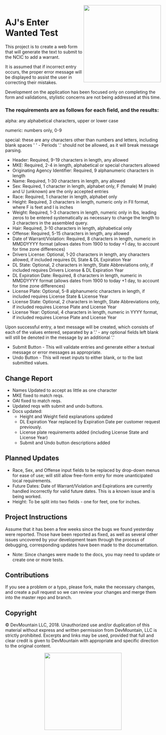 <img src="https://devmounta.in/img/logowhiteblue.png" width="250" align="right">

# AJ's Enter Wanted Test

This project is to create a web form that will generate the text to submit to the NCIC to add a warrant.

It is assumed that if incorrect entry occurs, the proper error message will be displayed to assist the user in correcting their mistakes.

Development on the application has been focused only on completing the form and validations, stylistic concerns are not being addressed at this time.

### The requirements are as follows for each field, and the results:

alpha: any alphabetical characters, upper or lower case

numeric: numbers only, 0-9

special: these are any characters other than numbers and letters, including blank spaces ' ' - Periods '.' should not be allowed, as it will break message parsing.

* Header: Required, 9-19 characters in length, any allowed
* MKE: Required, 2-4 in length, alphabetical or special characters allowed
* Originating Agency Identifier: Required, 9 alphanumeric characters in length
* Name: Required, 1-30 characters in length, any allowed
* Sex: Required, 1 character in length, alphabet only, F (female) M (male) and U (unknown) are the only accepted entries
* Race: Required, 1 character in length, alphabet only
* Height: Required, 3 characters in length, numeric only in FII format, where F is feet and I is inches
* Weight: Required, 1-3 characters in length, numeric only in lbs, leading zeros to be entered systematically as necessary to change the length to 3 characters in the assembled query.
* Hair: Required, 3-10 characters in length, alphabetical only
* Offense: Required, 5-15 characters in length, any allowed
* Date of Warrant/Violation: Required, 8 characters in length, numeric in MMDDYYYY format (allows dates from 1900 to today +1 day, to account for time zone differences)
* Drivers License: Optional, 1-20 characters in length, any characters allowed, if included requires DL State & DL Expiration Year
* DL State: Optional, 2 characters in length, State Abbreviations only, if included requires Drivers License & DL Expiration Year
* DL Expiration Date: Required, 8 characters in length, numeric in MMDDYYYY format (allows dates from 1900 to today +1 day, to account for time zone differences)
* License Plate: Optional, 5-8 alphanumeric characters in length, if included requires License State & License Year
* License State: Optional, 2 characters in length, State Abbreviations only, if included requires License Plate and License Year
* License Year: Optional, 4 characters in length, numeric in YYYY format, if included requires License Plate and License Year

Upon successful entry, a text message will be created, which consists of each of the values entered, separated by a '.' - any optional fields left blank will still be denoted in the message by an additional '.'

* Submit Button - This will validate entries and generate either a textual message or error messages as appropriate.
* Undo Button - This will reset inputs to either blank, or to the last submitted values.

## Change Report
* Names Updated to accept as little as one character
* MKE fixed to match reqs.
* OAI fixed to match reqs.
* Updated reqs with submit and undo buttons.
* Docs updated:
  * Height and Weight field explanations updated
  * DL Expiration Year replaced by Expiration Date per customer request previously.
  * License plate requirements added (including License State and License Year)
  * Submit and Undo button descriptions added

## Planned Updates
* Race, Sex, and Offense input fields to be replaced by drop-down menus for ease of use; will still allow free-form entry for more unanticipated local requirements.
* Future Dates: Date of Warrant/Violation and Expirations are currently handled incorrectly for valid future dates.  This is a known issue and is being worked.
* Height: To be split into two fields - one for feet, one for inches.

## Project Instructions
Assume that it has been a few weeks since the bugs we found yesterday were reported.  Those have been reported as fixed, as well as several other issues uncovered by your development team through the process of debugging, corresponding updates have been made to the documentation.

* Note: Since changes were made to the docs, you may need to update or create one or more tests.

## Contributions

If you see a problem or a typo, please fork, make the necessary changes, and create a pull request so we can review your changes and merge them into the master repo and branch.

## Copyright

© DevMountain LLC, 2018. Unauthorized use and/or duplication of this material without express and written permission from DevMountain, LLC is strictly prohibited. Excerpts and links may be used, provided that full and clear credit is given to DevMountain with appropriate and specific direction to the original content.

<p align="center">
<img src="https://devmounta.in/img/logowhiteblue.png" width="250">
</p>